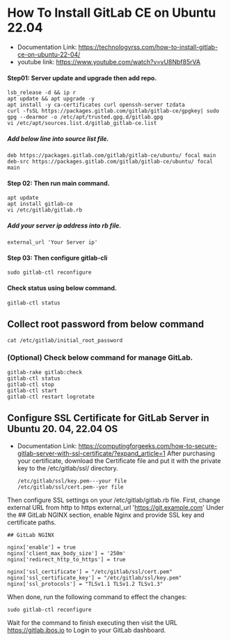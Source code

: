 # How To Install GitLab CE on Ubuntu 22.04 
* Documentation Link: https://technologyrss.com/how-to-install-gitlab-ce-on-ubuntu-22-04/
* youtube link: https://www.youtube.com/watch?v=vU8Nbf85rVA
#### Step01: Server update and upgrade then add repo.
    lsb_release -d && ip r
    apt update && apt upgrade -y
    apt install -y ca-certificates curl openssh-server tzdata
    curl -fsSL https://packages.gitlab.com/gitlab/gitlab-ce/gpgkey| sudo gpg --dearmor -o /etc/apt/trusted.gpg.d/gitlab.gpg
    vi /etc/apt/sources.list.d/gitlab_gitlab-ce.list
    
##### Add below line into source list file.
    deb https://packages.gitlab.com/gitlab/gitlab-ce/ubuntu/ focal main
    deb-src https://packages.gitlab.com/gitlab/gitlab-ce/ubuntu/ focal main
#### Step 02: Then run main command.
    apt update
    apt install gitlab-ce
    vi /etc/gitlab/gitlab.rb
#####  Add your server ip address into rb file.
    external_url 'Your Server ip'
#### Step 03: Then configure gitlab-cli
    sudo gitlab-ctl reconfigure
#### Check status using below command.
    gitlab-ctl status
## Collect root password from below command
    cat /etc/gitlab/initial_root_password
###  (Optional) Check below command for manage GitLab.
    gitlab-rake gitlab:check
    gitlab-ctl status
    gitlab-ctl stop
    gitlab-ctl start
    gitlab-ctl restart logrotate
    
## Configure SSL Certificate for GitLab Server in Ubuntu 20. 04, 22.04 OS
* Documentation Link: https://computingforgeeks.com/how-to-secure-gitlab-server-with-ssl-certificate/?expand_article=1
After purchasing your certificate, download the Certificate file and put it with the private key to the /etc/gitlab/ssl/ directory.

      /etc/gitlab/ssl/key.pem---your file
      /etc/gitlab/ssl/cert.pem--yor file
     
Then configure SSL settings on your /etc/gitlab/gitlab.rb file. First, change external URL from http to https
external_url 'https://git.example.com'
Under the ## GitLab NGINX section, enable Nginx and provide SSL key and certificate paths.

    ## GitLab NGINX
    
    nginx['enable'] = true
    nginx['client_max_body_size'] = '250m'
    nginx['redirect_http_to_https'] = true
    
    nginx['ssl_certificate'] = "/etc/gitlab/ssl/cert.pem"
    nginx['ssl_certificate_key'] = "/etc/gitlab/ssl/key.pem"
    nginx['ssl_protocols'] = "TLSv1.1 TLSv1.2 TLSv1.3"
When done, run the following command to effect the changes:

    sudo gitlab-ctl reconfigure
Wait for the command to finish executing then visit the URL https://gitlab.ibos.io to Login to your GitLab dashboard.

        

